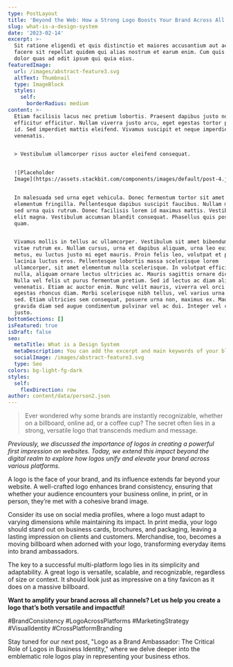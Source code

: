 ```yaml
---
type: PostLayout
title: 'Beyond the Web: How a Strong Logo Boosts Your Brand Across All Platforms'
slug: what-is-a-design-system
date: '2023-02-14'
excerpt: >-
  Sit ratione eligendi et quis distinctio et maiores accusantium aut accusamus
  facere sit repellat quidem qui alias nostrum et earum enim. Cum quis sint eos
  dolor quas ad odit ipsum qui quia eius.
featuredImage:
  url: /images/abstract-feature3.svg
  altText: Thumbnail
  type: ImageBlock
  styles:
    self:
      borderRadius: medium
content: >-
  Etiam facilisis lacus nec pretium lobortis. Praesent dapibus justo non
  efficitur efficitur. Nullam viverra justo arcu, eget egestas tortor pretium
  id. Sed imperdiet mattis eleifend. Vivamus suscipit et neque imperdiet
  venenatis.


  > Vestibulum ullamcorper risus auctor eleifend consequat.


  ![Placeholder
  Image](https://assets.stackbit.com/components/images/default/post-4.jpeg)


  In malesuada sed urna eget vehicula. Donec fermentum tortor sit amet nisl
  elementum fringilla. Pellentesque dapibus suscipit faucibus. Nullam malesuada
  sed urna quis rutrum. Donec facilisis lorem id maximus mattis. Vestibulum quis
  elit magna. Vestibulum accumsan blandit consequat. Phasellus quis posuere
  quam.


  Vivamus mollis in tellus ac ullamcorper. Vestibulum sit amet bibendum ipsum,
  vitae rutrum ex. Nullam cursus, urna et dapibus aliquam, urna leo euismod
  metus, eu luctus justo mi eget mauris. Proin felis leo, volutpat et purus in,
  lacinia luctus eros. Pellentesque lobortis massa scelerisque lorem
  ullamcorper, sit amet elementum nulla scelerisque. In volutpat efficitur
  nulla, aliquam ornare lectus ultricies ac. Mauris sagittis ornare dictum.
  Nulla vel felis ut purus fermentum pretium. Sed id lectus ac diam aliquet
  venenatis. Etiam ac auctor enim. Nunc velit mauris, viverra vel orci ut,
  egestas rhoncus diam. Morbi scelerisque nibh tellus, vel varius urna malesuada
  sed. Etiam ultricies sem consequat, posuere urna non, maximus ex. Mauris
  gravida diam sed augue condimentum pulvinar vel ac dui. Integer vel convallis
  justo.
bottomSections: []
isFeatured: true
isDraft: false
seo:
  metaTitle: What is a Design System
  metaDescription: You can add the excerpt and main keywords of your blog post here.
  socialImage: /images/abstract-feature3.svg
  type: Seo
colors: bg-light-fg-dark
styles:
  self:
    flexDirection: row
author: content/data/person2.json
---
```

> Ever wondered why some brands are instantly recognizable, whether on a billboard, online ad, or a coffee cup? The secret often lies in a strong, versatile logo that transcends medium and message.


*Previously, we discussed the importance of logos in creating a powerful first impression on websites. Today, we extend this impact beyond the digital realm to explore how logos unify and elevate your brand across various platforms.*

A logo is the face of your brand, and its influence extends far beyond your website. A well-crafted logo enhances brand consistency, ensuring that whether your audience encounters your business online, in print, or in person, they’re met with a cohesive brand image.

Consider its use on social media profiles, where a logo must adapt to varying dimensions while maintaining its impact. In print media, your logo should stand out on business cards, brochures, and packaging, leaving a lasting impression on clients and customers. Merchandise, too, becomes a moving billboard when adorned with your logo, transforming everyday items into brand ambassadors.

The key to a successful multi-platform logo lies in its simplicity and adaptability. A great logo is versatile, scalable, and recognizable, regardless of size or context. It should look just as impressive on a tiny favicon as it does on a massive billboard.

**Want to amplify your brand across all channels? Let us help you create a logo that’s both versatile and impactful!**

\#BrandConsistency #LogoAcrossPlatforms #MarketingStrategy #VisualIdentity #CrossPlatformBranding

Stay tuned for our next post, "Logo as a Brand Ambassador: The Critical Role of Logos in Business Identity," where we delve deeper into the emblematic role logos play in representing your business ethos.



